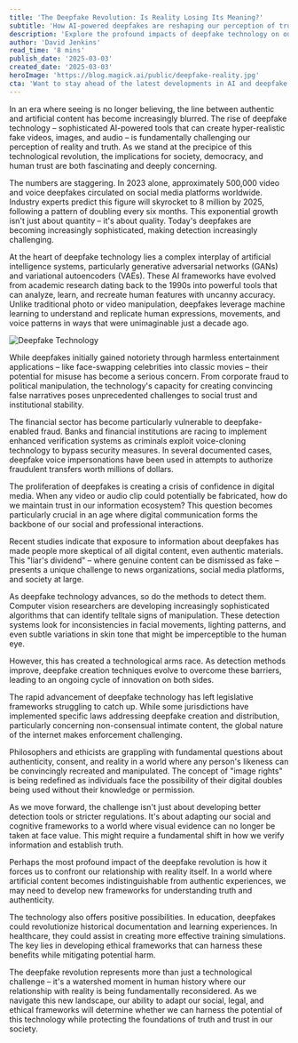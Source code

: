 ```yaml
---
title: 'The Deepfake Revolution: Is Reality Losing Its Meaning?'
subtitle: 'How AI-powered deepfakes are reshaping our perception of truth and authenticity'
description: 'Explore the profound impacts of deepfake technology on our perception of reality and truth. With AI tools creating increasingly sophisticated fake media, our society faces significant challenges in authenticity, trust, and the nature of digital content.'
author: 'David Jenkins'
read_time: '8 mins'
publish_date: '2025-03-03'
created_date: '2025-03-03'
heroImage: 'https://blog.magick.ai/public/deepfake-reality.jpg'
cta: 'Want to stay ahead of the latest developments in AI and deepfake technology? Follow us on LinkedIn for expert insights and analysis that will help you navigate this rapidly evolving landscape.'
---
```


In an era where seeing is no longer believing, the line between authentic and artificial content has become increasingly blurred. The rise of deepfake technology – sophisticated AI-powered tools that can create hyper-realistic fake videos, images, and audio – is fundamentally challenging our perception of reality and truth. As we stand at the precipice of this technological revolution, the implications for society, democracy, and human trust are both fascinating and deeply concerning.

The numbers are staggering. In 2023 alone, approximately 500,000 video and voice deepfakes circulated on social media platforms worldwide. Industry experts predict this figure will skyrocket to 8 million by 2025, following a pattern of doubling every six months. This exponential growth isn't just about quantity – it's about quality. Today's deepfakes are becoming increasingly sophisticated, making detection increasingly challenging.

At the heart of deepfake technology lies a complex interplay of artificial intelligence systems, particularly generative adversarial networks (GANs) and variational autoencoders (VAEs). These AI frameworks have evolved from academic research dating back to the 1990s into powerful tools that can analyze, learn, and recreate human features with uncanny accuracy. Unlike traditional photo or video manipulation, deepfakes leverage machine learning to understand and replicate human expressions, movements, and voice patterns in ways that were unimaginable just a decade ago.

![Deepfake Technology](https://i.magick.ai/PIXE/1738406181100_magick_img_2.webp)

While deepfakes initially gained notoriety through harmless entertainment applications – like face-swapping celebrities into classic movies – their potential for misuse has become a serious concern. From corporate fraud to political manipulation, the technology's capacity for creating convincing false narratives poses unprecedented challenges to social trust and institutional stability.

The financial sector has become particularly vulnerable to deepfake-enabled fraud. Banks and financial institutions are racing to implement enhanced verification systems as criminals exploit voice-cloning technology to bypass security measures. In several documented cases, deepfake voice impersonations have been used in attempts to authorize fraudulent transfers worth millions of dollars.

The proliferation of deepfakes is creating a crisis of confidence in digital media. When any video or audio clip could potentially be fabricated, how do we maintain trust in our information ecosystem? This question becomes particularly crucial in an age where digital communication forms the backbone of our social and professional interactions.

Recent studies indicate that exposure to information about deepfakes has made people more skeptical of all digital content, even authentic materials. This "liar's dividend" – where genuine content can be dismissed as fake – presents a unique challenge to news organizations, social media platforms, and society at large.

As deepfake technology advances, so do the methods to detect them. Computer vision researchers are developing increasingly sophisticated algorithms that can identify telltale signs of manipulation. These detection systems look for inconsistencies in facial movements, lighting patterns, and even subtle variations in skin tone that might be imperceptible to the human eye.

However, this has created a technological arms race. As detection methods improve, deepfake creation techniques evolve to overcome these barriers, leading to an ongoing cycle of innovation on both sides.

The rapid advancement of deepfake technology has left legislative frameworks struggling to catch up. While some jurisdictions have implemented specific laws addressing deepfake creation and distribution, particularly concerning non-consensual intimate content, the global nature of the internet makes enforcement challenging.

Philosophers and ethicists are grappling with fundamental questions about authenticity, consent, and reality in a world where any person's likeness can be convincingly recreated and manipulated. The concept of "image rights" is being redefined as individuals face the possibility of their digital doubles being used without their knowledge or permission.

As we move forward, the challenge isn't just about developing better detection tools or stricter regulations. It's about adapting our social and cognitive frameworks to a world where visual evidence can no longer be taken at face value. This might require a fundamental shift in how we verify information and establish truth.

Perhaps the most profound impact of the deepfake revolution is how it forces us to confront our relationship with reality itself. In a world where artificial content becomes indistinguishable from authentic experiences, we may need to develop new frameworks for understanding truth and authenticity.

The technology also offers positive possibilities. In education, deepfakes could revolutionize historical documentation and learning experiences. In healthcare, they could assist in creating more effective training simulations. The key lies in developing ethical frameworks that can harness these benefits while mitigating potential harm.

The deepfake revolution represents more than just a technological challenge – it's a watershed moment in human history where our relationship with reality is being fundamentally reconsidered. As we navigate this new landscape, our ability to adapt our social, legal, and ethical frameworks will determine whether we can harness the potential of this technology while protecting the foundations of truth and trust in our society.